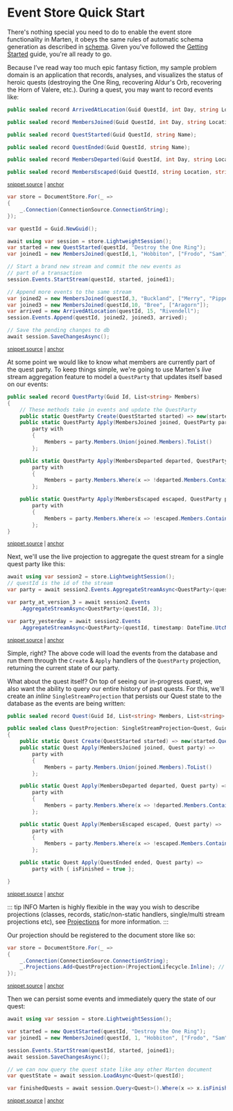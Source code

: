 # Event Store Quick Start

There's nothing special you need to do to enable the event store functionality in Marten, it obeys the same rules of automatic schema generation as described in [schema](/schema/). Given you've followed the [Getting Started](/getting-started) guide, you're all ready to go.

Because I’ve read way too much epic fantasy fiction, my sample problem domain is an application that records, analyses, and visualizes the status of heroic quests (destroying the One Ring, recovering Aldur's Orb, recovering the Horn of Valere, etc.). During a quest, you may want to record events like:

<!-- snippet: sample_sample-events -->
<a id='snippet-sample_sample-events'></a>
```cs
public sealed record ArrivedAtLocation(Guid QuestId, int Day, string Location);

public sealed record MembersJoined(Guid QuestId, int Day, string Location, string[] Members);

public sealed record QuestStarted(Guid QuestId, string Name);

public sealed record QuestEnded(Guid QuestId, string Name);

public sealed record MembersDeparted(Guid QuestId, int Day, string Location, string[] Members);

public sealed record MembersEscaped(Guid QuestId, string Location, string[] Members);
```
<sup><a href='https://github.com/JasperFx/marten/blob/master/src/samples/DocSamples/EventSourcingQuickstart.cs#L9-L24' title='Snippet source file'>snippet source</a> | <a href='#snippet-sample_sample-events' title='Start of snippet'>anchor</a></sup>
<!-- endSnippet -->

<!-- snippet: sample_event-store-quickstart -->
<a id='snippet-sample_event-store-quickstart'></a>
```cs
var store = DocumentStore.For(_ =>
{
    _.Connection(ConnectionSource.ConnectionString);
});

var questId = Guid.NewGuid();

await using var session = store.LightweightSession();
var started = new QuestStarted(questId, "Destroy the One Ring");
var joined1 = new MembersJoined(questId,1, "Hobbiton", ["Frodo", "Sam"]);

// Start a brand new stream and commit the new events as
// part of a transaction
session.Events.StartStream(questId, started, joined1);

// Append more events to the same stream
var joined2 = new MembersJoined(questId,3, "Buckland", ["Merry", "Pippen"]);
var joined3 = new MembersJoined(questId,10, "Bree", ["Aragorn"]);
var arrived = new ArrivedAtLocation(questId, 15, "Rivendell");
session.Events.Append(questId, joined2, joined3, arrived);

// Save the pending changes to db
await session.SaveChangesAsync();
```
<sup><a href='https://github.com/JasperFx/marten/blob/master/src/samples/DocSamples/EventSourcingQuickstart.cs#L91-L117' title='Snippet source file'>snippet source</a> | <a href='#snippet-sample_event-store-quickstart' title='Start of snippet'>anchor</a></sup>
<!-- endSnippet -->

At some point we would like to know what members are currently part of the quest party. To keep things simple, we're going to use Marten's _live_ stream aggregation feature to model a `QuestParty` that updates itself based on our events:

<!-- snippet: sample_QuestParty -->
<a id='snippet-sample_QuestParty'></a>
```cs
public sealed record QuestParty(Guid Id, List<string> Members)
{
    // These methods take in events and update the QuestParty
    public static QuestParty Create(QuestStarted started) => new(started.QuestId, []);
    public static QuestParty Apply(MembersJoined joined, QuestParty party) =>
        party with
        {
            Members = party.Members.Union(joined.Members).ToList()
        };

    public static QuestParty Apply(MembersDeparted departed, QuestParty party) =>
        party with
        {
            Members = party.Members.Where(x => !departed.Members.Contains(x)).ToList()
        };

    public static QuestParty Apply(MembersEscaped escaped, QuestParty party) =>
        party with
        {
            Members = party.Members.Where(x => !escaped.Members.Contains(x)).ToList()
        };
}
```
<sup><a href='https://github.com/JasperFx/marten/blob/master/src/samples/DocSamples/EventSourcingQuickstart.cs#L27-L52' title='Snippet source file'>snippet source</a> | <a href='#snippet-sample_QuestParty' title='Start of snippet'>anchor</a></sup>
<!-- endSnippet -->

Next, we'll use the live projection to aggregate the quest stream for a single quest party like this:

<!-- snippet: sample_events-aggregate-on-the-fly -->
<a id='snippet-sample_events-aggregate-on-the-fly'></a>
```cs
await using var session2 = store.LightweightSession();
// questId is the id of the stream
var party = await session2.Events.AggregateStreamAsync<QuestParty>(questId);

var party_at_version_3 = await session2.Events
    .AggregateStreamAsync<QuestParty>(questId, 3);

var party_yesterday = await session2.Events
    .AggregateStreamAsync<QuestParty>(questId, timestamp: DateTime.UtcNow.AddDays(-1));
```
<sup><a href='https://github.com/JasperFx/marten/blob/master/src/samples/DocSamples/EventSourcingQuickstart.cs#L119-L131' title='Snippet source file'>snippet source</a> | <a href='#snippet-sample_events-aggregate-on-the-fly' title='Start of snippet'>anchor</a></sup>
<!-- endSnippet -->

Simple, right? The above code will load the events from the database and run them through the `Create` & `Apply` handlers of the `QuestParty` projection, returning the current state of our party.

What about the quest itself? On top of seeing our in-progress quest, we also want the ability to query our entire history of past quests. For this, we'll create an _inline_ `SingleStreamProjection` that persists our Quest state to the database as the events are being written:

<!-- snippet: sample_Quest -->
<a id='snippet-sample_Quest'></a>
```cs
public sealed record Quest(Guid Id, List<string> Members, List<string> Slayed, string Name, bool isFinished);

public sealed class QuestProjection: SingleStreamProjection<Quest, Guid>
{
    public static Quest Create(QuestStarted started) => new(started.QuestId, [], [], started.Name, false);
    public static Quest Apply(MembersJoined joined, Quest party) =>
        party with
        {
            Members = party.Members.Union(joined.Members).ToList()
        };

    public static Quest Apply(MembersDeparted departed, Quest party) =>
        party with
        {
            Members = party.Members.Where(x => !departed.Members.Contains(x)).ToList()
        };

    public static Quest Apply(MembersEscaped escaped, Quest party) =>
        party with
        {
            Members = party.Members.Where(x => !escaped.Members.Contains(x)).ToList()
        };

    public static Quest Apply(QuestEnded ended, Quest party) =>
        party with { isFinished = true };

}
```
<sup><a href='https://github.com/JasperFx/marten/blob/master/src/samples/DocSamples/EventSourcingQuickstart.cs#L54-L83' title='Snippet source file'>snippet source</a> | <a href='#snippet-sample_Quest' title='Start of snippet'>anchor</a></sup>
<!-- endSnippet -->

::: tip INFO
Marten is highly flexible in the way you wish to describe projections (classes, records, static/non-static handlers, single/multi stream projections etc), see [Projections](/events/projections/) for more information. 
:::

Our projection should be registered to the document store like so:

<!-- snippet: sample_adding-quest-projection -->
<a id='snippet-sample_adding-quest-projection'></a>
```cs
var store = DocumentStore.For(_ =>
{
    _.Connection(ConnectionSource.ConnectionString);
    _.Projections.Add<QuestProjection>(ProjectionLifecycle.Inline); // [!code ++]
});
```
<sup><a href='https://github.com/JasperFx/marten/blob/master/src/samples/DocSamples/EventSourcingQuickstart.cs#L137-L143' title='Snippet source file'>snippet source</a> | <a href='#snippet-sample_adding-quest-projection' title='Start of snippet'>anchor</a></sup>
<!-- endSnippet -->

Then we can persist some events and immediately query the state of our quest:

<!-- snippet: sample_querying-quest-projection -->
<a id='snippet-sample_querying-quest-projection'></a>
```cs
await using var session = store.LightweightSession();

var started = new QuestStarted(questId, "Destroy the One Ring");
var joined1 = new MembersJoined(questId, 1, "Hobbiton", ["Frodo", "Sam"]);

session.Events.StartStream(questId, started, joined1);
await session.SaveChangesAsync();

// we can now query the quest state like any other Marten document
var questState = await session.LoadAsync<Quest>(questId);

var finishedQuests = await session.Query<Quest>().Where(x => x.isFinished).ToListAsync();
```
<sup><a href='https://github.com/JasperFx/marten/blob/master/src/samples/DocSamples/EventSourcingQuickstart.cs#L147-L161' title='Snippet source file'>snippet source</a> | <a href='#snippet-sample_querying-quest-projection' title='Start of snippet'>anchor</a></sup>
<!-- endSnippet -->
